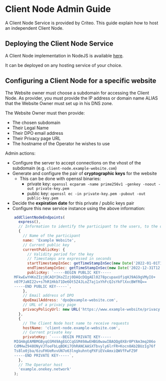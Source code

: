 # Client Node Admin Guide

A Client Node Service is provided by Criteo.
This guide explain how to host an independent Client Node.

## Deploying the Client Node Service

A Client Node implementation in NodeJS is available [here](https://github.com/prebid/paf-mvp-implementation/tree/main/paf-mvp-operator-client-express).

It can be deployed on any hosting service of your choice.

## Configuring a Client Node for a specific website

The Website owner must choose a subdomain for accessing the Client Node.
As provider, you must provide the IP address or domain name ALIAS that the Website Owner must set up in his DNS zone.

The Website Owner must then provide:
- The chosen subdomain
- Their Legal Name   
- Their DPO email address
- Their Privacy page URL
- The hostname of the Operator he wishes to use

Admin actions:
- Configure the server to accept connections on the vhost of the subdomain (e.g. `client-node.example-website.com`)
- Generate and configure the pair of **cryptographic keys** for the website
    -   This can be done with openssl binaries:
        -   private key: `openssl ecparam -name prime256v1 -genkey -noout -out private-key.pem`  
        -   public key: `openssl ec -in private-key.pem -pubout -out public-key.pem`
- Decide the **expiration date** for this private / public keys pair
- Configure this new service instance using the above information:
```javascript
    addClientNodeEndpoints(
      express(),
      // Information to identify the participant to the users, to the operator and to other participants
      {
        // Name of the participant
        name: 'Example Website',
        // Current public key
        currentPublicKey: {
          // Validity period for the key
          // Timestamps are expressed in seconds
          startTimestampInSec: getTimeStampInSec(new Date('2022-01-01T12:00:00.000Z')),
          endTimestampInSec: getTimeStampInSec(new Date('2022-12-31T12:00:00.000Z')),
          publicKey: `-----BEGIN PUBLIC KEY-----
    MFkwEwYHKoZIzj0CAQYIKoZIzj0DAQcDQgAEl0278pcupaxUfiqHJ9AG9gVMyIO+
    n07PJaNI22v+s7hR1Hkb71De6Ot5Z4JLoZ7aj1xYhFcQJsYkFlXxcBWfRQ==
    -----END PUBLIC KEY-----`,
        },
        // Email address of DPO
        dpoEmailAddress: 'dpo@example-website.com',
        // URL of a privacy page
        privacyPolicyUrl: new URL('https://www.example-website/privacy'),
      },
      {
        // The Client Node host name to receive requests
        hostName: 'client-node.example-website.com',
        // Current private key
        privateKey: `-----BEGIN PRIVATE KEY-----
    MIGHAgEAMBMGByqGSM49AgEGCCqGSM49AwEHBG0wawIBAQQg0X8r0PYAm3mq206o
    CdMHwZ948ONyVJToeFbLqBDKi7OhRANCAASXTbvyly6lrFR+Kocn0Ab2BUzIg76f
    Ts8lo0jba/6zuFHUeRvvUN7o63lngkuhntqPXFiEVxAmxiQWVfFwFZ9F
    -----END PRIVATE KEY-----`,
      },
      // The Operator host
      'example.onekey.network'
    );
```
